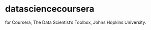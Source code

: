 datasciencecoursera
===================

for Coursera, The Data Scientist’s Toolbox, Johns Hopkins University. 
